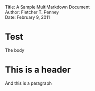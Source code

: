 Title:    A Sample MultiMarkdown Document  
Author:   Fletcher T. Penney  
Date:     February 9, 2011  

# Test

The body

# This is a header

And this is a paragraph
